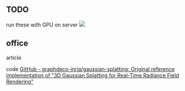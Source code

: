 ## TODO
run these with GPU on server
![](https://raw.githubusercontent.com/acdefg/cdn/main/obsidian/202411111357007.png?token=ALRC6ISFVCVGCZ44CBENM4THGGOPI)

## office
article

code
[GitHub - graphdeco-inria/gaussian-splatting: Original reference implementation of "3D Gaussian Splatting for Real-Time Radiance Field Rendering"](https://github.com/graphdeco-inria/gaussian-splatting?tab=readme-ov-file)